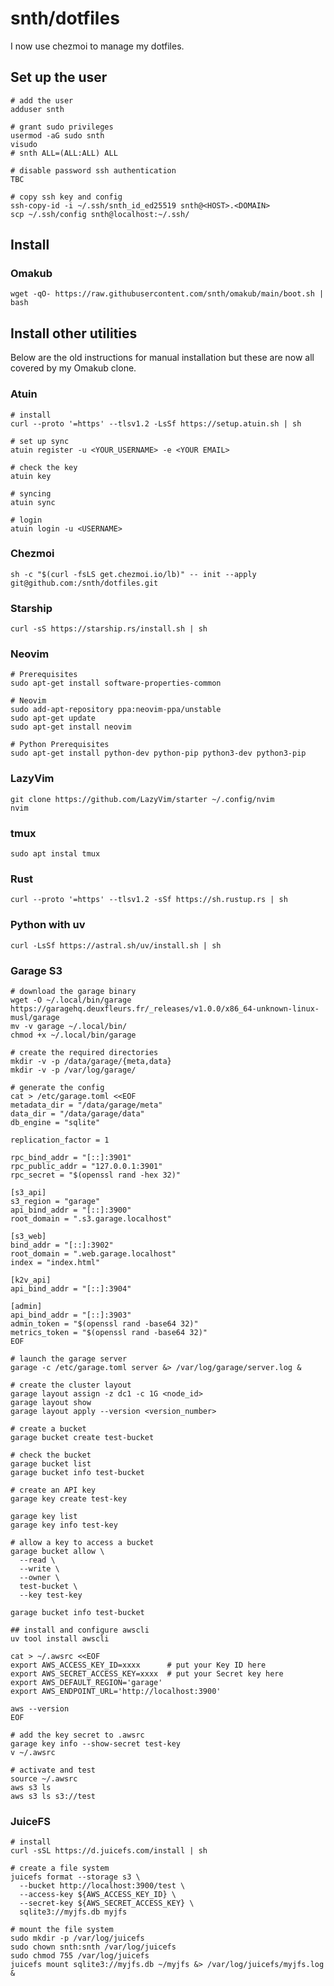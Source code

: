 # snth/dotfiles

I now use chezmoi to manage my dotfiles.

## Set up the user

    # add the user
    adduser snth

    # grant sudo privileges
    usermod -aG sudo snth
    visudo
    # snth ALL=(ALL:ALL) ALL

    # disable password ssh authentication
    TBC

    # copy ssh key and config
    ssh-copy-id -i ~/.ssh/snth_id_ed25519 snth@<HOST>.<DOMAIN>
    scp ~/.ssh/config snth@localhost:~/.ssh/

## Install

### Omakub

    wget -qO- https://raw.githubusercontent.com/snth/omakub/main/boot.sh | bash

## Install other utilities

Below are the old instructions for manual installation but these are now all
covered by my Omakub clone.

### Atuin

    # install
    curl --proto '=https' --tlsv1.2 -LsSf https://setup.atuin.sh | sh

    # set up sync
    atuin register -u <YOUR_USERNAME> -e <YOUR EMAIL>

    # check the key
    atuin key

    # syncing
    atuin sync

    # login
    atuin login -u <USERNAME>

### Chezmoi

    sh -c "$(curl -fsLS get.chezmoi.io/lb)" -- init --apply git@github.com:/snth/dotfiles.git

### Starship

    curl -sS https://starship.rs/install.sh | sh

### Neovim

    # Prerequisites
    sudo apt-get install software-properties-common

    # Neovim
    sudo add-apt-repository ppa:neovim-ppa/unstable
    sudo apt-get update
    sudo apt-get install neovim

    # Python Prerequisites
    sudo apt-get install python-dev python-pip python3-dev python3-pip

### LazyVim

    git clone https://github.com/LazyVim/starter ~/.config/nvim
    nvim

### tmux

    sudo apt instal tmux

### Rust

    curl --proto '=https' --tlsv1.2 -sSf https://sh.rustup.rs | sh

### Python with uv

    curl -LsSf https://astral.sh/uv/install.sh | sh

### Garage S3

    # download the garage binary
    wget -O ~/.local/bin/garage https://garagehq.deuxfleurs.fr/_releases/v1.0.0/x86_64-unknown-linux-musl/garage
    mv -v garage ~/.local/bin/
    chmod +x ~/.local/bin/garage

    # create the required directories
    mkdir -v -p /data/garage/{meta,data}
    mkdir -v -p /var/log/garage/

    # generate the config
    cat > /etc/garage.toml <<EOF
    metadata_dir = "/data/garage/meta"
    data_dir = "/data/garage/data"
    db_engine = "sqlite"

    replication_factor = 1

    rpc_bind_addr = "[::]:3901"
    rpc_public_addr = "127.0.0.1:3901"
    rpc_secret = "$(openssl rand -hex 32)"

    [s3_api]
    s3_region = "garage"
    api_bind_addr = "[::]:3900"
    root_domain = ".s3.garage.localhost"

    [s3_web]
    bind_addr = "[::]:3902"
    root_domain = ".web.garage.localhost"
    index = "index.html"

    [k2v_api]
    api_bind_addr = "[::]:3904"

    [admin]
    api_bind_addr = "[::]:3903"
    admin_token = "$(openssl rand -base64 32)"
    metrics_token = "$(openssl rand -base64 32)"
    EOF

    # launch the garage server
    garage -c /etc/garage.toml server &> /var/log/garage/server.log &

    # create the cluster layout
    garage layout assign -z dc1 -c 1G <node_id>
    garage layout show
    garage layout apply --version <version_number>

    # create a bucket
    garage bucket create test-bucket

    # check the bucket
    garage bucket list
    garage bucket info test-bucket

    # create an API key
    garage key create test-key

    garage key list
    garage key info test-key

    # allow a key to access a bucket
    garage bucket allow \
      --read \
      --write \
      --owner \
      test-bucket \
      --key test-key

    garage bucket info test-bucket

    ## install and configure awscli
    uv tool install awscli

    cat > ~/.awsrc <<EOF
    export AWS_ACCESS_KEY_ID=xxxx      # put your Key ID here
    export AWS_SECRET_ACCESS_KEY=xxxx  # put your Secret key here
    export AWS_DEFAULT_REGION='garage'
    export AWS_ENDPOINT_URL='http://localhost:3900'

    aws --version
    EOF

    # add the key secret to .awsrc
    garage key info --show-secret test-key
    v ~/.awsrc

    # activate and test
    source ~/.awsrc
    aws s3 ls
    aws s3 ls s3://test

### JuiceFS

    # install
    curl -sSL https://d.juicefs.com/install | sh

    # create a file system
    juicefs format --storage s3 \
      --bucket http://localhost:3900/test \
      --access-key ${AWS_ACCESS_KEY_ID} \
      --secret-key ${AWS_SECRET_ACCESS_KEY} \
      sqlite3://myjfs.db myjfs

    # mount the file system
    sudo mkdir -p /var/log/juicefs
    sudo chown snth:snth /var/log/juicefs
    sudo chmod 755 /var/log/juicefs
    juicefs mount sqlite3://myjfs.db ~/myjfs &> /var/log/juicefs/myjfs.log &
